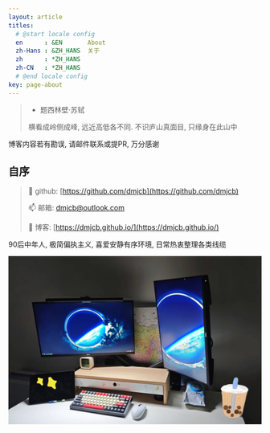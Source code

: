 ```yaml
---
layout: article
titles:
  # @start locale config
  en      : &EN       About
  zh-Hans : &ZH_HANS  关于
  zh      : *ZH_HANS
  zh-CN   : *ZH_HANS
  # @end locale config
key: page-about
---
```


>  - 题西林壁·苏轼
> 
> 横看成岭侧成峰, 远近高低各不同. 不识庐山真面目, 只缘身在此山中

博客内容若有勘误, 请邮件联系或提PR, 万分感谢

## 自序

> 🎃 github: [https://github.com/dmjcb](https://github.com/dmjcb)
> 
> 📫 邮箱: dmjcb@outlook.com
> 
> 📌 博客: [https://dmjcb.github.io/](https://dmjcb.github.io/)

90后中年人, 极简偏执主义, 喜爱安静有序环境, 日常热衷整理各类线缆

![](/assets/image/workbench.jpg)
